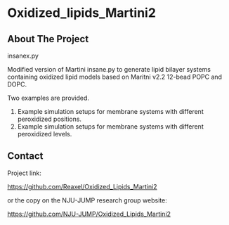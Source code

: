 # Oxidized_lipids_Martini2

## About The Project

insanex.py

Modified version of Martini insane.py to generate lipid bilayer systems containing oxidized lipid models based on Maritni v2.2 12-bead POPC and DOPC.

Two examples are provided.

1. Example simulation setups for membrane systems with different peroxidized positions. 
2. Example simulation setups for membrane systems with different peroxidized levels.

## Contact

Project link:

https://github.com/Reaxel/Oxidized_Lipids_Martini2

or the copy on the NJU-JUMP research group website:

https://github.com/NJU-JUMP/Oxidized_Lipids_Martini2